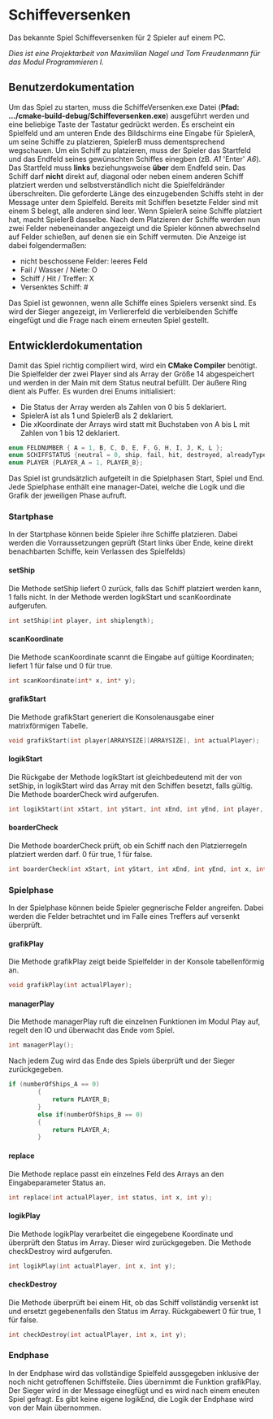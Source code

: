 # Schiffeversenken
Das bekannte Spiel Schiffeversenken für 2 Spieler auf einem PC.

*Dies ist eine Projektarbeit von Maximilian Nagel und Tom Freudenmann für das Modul Programmieren I.*

## Benutzerdokumentation
Um das Spiel zu starten, muss die SchiffeVersenken.exe Datei (**Pfad: .../cmake-build-debug/Schiffeversenken.exe**) ausgeführt werden und eine beliebige Taste der Tastatur gedrückt werden. Es erscheint ein Spielfeld und am unteren Ende des Bildschirms eine Eingabe für SpielerA, um seine Schiffe zu platzieren, SpielerB muss dementsprechend wegschauen. Um ein Schiff zu platzieren, muss der Spieler das Startfeld und das Endfeld seines gewünschten Schiffes einegben (zB. *A1* 'Enter' *A6*). Das Startfeld muss **links** beziehungsweise **über** dem Endfeld sein. Das Schiff darf **nicht** direkt auf, diagonal oder neben einem anderen Schiff platziert werden und selbstverständlich nicht die Spielfeldränder überschreiten. Die geforderte Länge des einzugebenden Schiffs steht in der Message unter dem Spielfeld. Bereits mit Schiffen besetzte Felder sind mit einem S belegt, alle anderen sind leer. Wenn SpielerA seine Schiffe platziert hat, macht SpielerB dasselbe.
Nach dem Platzieren der Schiffe werden nun zwei Felder nebeneinander angezeigt und die Spieler können abwechselnd auf Felder schießen, auf denen sie ein Schiff vermuten. Die Anzeige ist dabei folgendermaßen:
- nicht beschossene Felder: leeres Feld
- Fail / Wasser / Niete: O
- Schiff / Hit / Treffer: X
- Versenktes Schiff: #

Das Spiel ist gewonnen, wenn alle Schiffe eines Spielers versenkt sind. Es wird der Sieger angezeigt, im Verliererfeld die verbleibenden Schiffe eingefügt und die Frage nach einem erneuten Spiel gestellt.

## Entwicklerdokumentation
Damit das Spiel richtig compiliert wird, wird ein **CMake Compiler** benötigt.
Die Spielfelder der zwei Player sind als Array der Größe 14 abgespeichert und werden in der Main mit dem Status neutral befüllt. Der äußere Ring dient als Puffer.
Es wurden drei Enums initialisiert: 
- Die Status der Array werden als Zahlen von 0 bis 5 deklariert.
- SpielerA ist als 1 und SpielerB als 2 deklariert.
- Die xKoordinate der Arrays wird statt mit Buchstaben von A bis L mit Zahlen von 1 bis 12 deklariert.
```C
enum FELDNUMBER { A = 1, B, C, D, E, F, G, H, I, J, K, L };
enum SCHIFFSTATUS {neutral = 0, ship, fail, hit, destroyed, alreadyTyped};
enum PLAYER {PLAYER_A = 1, PLAYER_B};
```
Das Spiel ist grundsätzlich aufgeteilt in die Spielphasen Start, Spiel und End. Jede Spielphase enthält eine manager-Datei, welche die Logik und die Grafik der jeweiligen Phase aufruft.
### Startphase
In der Startphase können beide Spieler ihre Schiffe platzieren. Dabei werden die Vorraussetzungen geprüft (Start links über Ende, keine direkt benachbarten Schiffe, kein Verlassen des Spielfelds)

#### setShip
Die Methode setShip liefert 0 zurück, falls das Schiff platziert werden kann, 1 falls nicht. In der Methode werden logikStart und scanKoordinate aufgerufen.
```C 
int setShip(int player, int shiplength); 
```
#### scanKoordinate
Die Methode scanKoordinate scannt die Eingabe auf gültige Koordinaten; liefert 1 für false und 0 für true.
```C
int scanKoordinate(int* x, int* y);
```
#### grafikStart
Die Methode grafikStart generiert die Konsolenausgabe einer matrixförmigen Tabelle.
```C
void grafikStart(int player[ARRAYSIZE][ARRAYSIZE], int actualPlayer);
```
#### logikStart
Die Rückgabe der Methode logikStart ist gleichbedeutend mit der von setShip, in logikStart wird das Array mit den Schiffen besetzt, falls gültig. Die Methode boarderCheck wird aufgerufen.
```C
int logikStart(int xStart, int yStart, int xEnd, int yEnd, int player, int shiplength);
```
#### boarderCheck
Die Methode boarderCheck prüft, ob ein Schiff nach den Platzierregeln platziert werden darf. 0 für true, 1 für false.
```C
int boarderCheck(int xStart, int yStart, int xEnd, int yEnd, int x, int y, int vertikal, int player);
```


### Spielphase
In der Spielphase können beide Spieler gegnerische Felder angreifen. Dabei werden die Felder betrachtet und im Falle eines Treffers auf versenkt überprüft.
#### grafikPlay
Die Methode grafikPlay zeigt beide Spielfelder in der Konsole tabellenförmig an.
```C
void grafikPlay(int actualPlayer);
```
#### managerPlay
Die Methode managerPlay ruft die einzelnen Funktionen im Modul Play auf, regelt den IO und überwacht das Ende vom Spiel.
```C
int managerPlay();
```
Nach jedem Zug wird das Ende des Spiels überprüft und der Sieger zurückgegeben.
```C
if (numberOfShips_A == 0)
        {
            return PLAYER_B;
        }
        else if(numberOfShips_B == 0)
        {
            return PLAYER_A;
        }
```
#### replace
Die Methode replace passt ein einzelnes Feld des Arrays an den Eingabeparameter Status an.
```C
int replace(int actualPlayer, int status, int x, int y);
```
#### logikPlay
Die Methode logikPlay verarbeitet die eingegebene Koordinate und überprüft den Status im Array. Dieser wird zurückgegeben. Die Methode checkDestroy wird aufgerufen.
```C
int logikPlay(int actualPlayer, int x, int y);
```
#### checkDestroy
Die Methode überprüft bei einem Hit, ob das Schiff vollständig versenkt ist und ersetzt gegebenenfalls den Status im Array. Rückgabewert 0 für true, 1 für false.
```C
int checkDestroy(int actualPlayer, int x, int y);
```

### Endphase
In der Endphase wird das vollständige Spielfeld aussgegeben inklusive der noch nicht getroffenen Schiffsteile. Dies übernimmt die Funktion grafikPlay. Der Sieger wird in der Message einegfügt und es wird nach einem eneuten Spiel gefragt. Es gibt keine eigene logikEnd, die Logik der Endphase wird von der Main übernommen.
